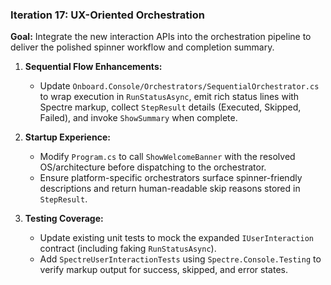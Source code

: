 ### **Iteration 17: UX-Oriented Orchestration**

**Goal:** Integrate the new interaction APIs into the orchestration pipeline to deliver the polished spinner workflow and completion summary.

1.  **Sequential Flow Enhancements:**
    *   Update `Onboard.Console/Orchestrators/SequentialOrchestrator.cs` to wrap execution in `RunStatusAsync`, emit rich status lines with Spectre markup, collect `StepResult` details (Executed, Skipped, Failed), and invoke `ShowSummary` when complete.

2.  **Startup Experience:**
    *   Modify `Program.cs` to call `ShowWelcomeBanner` with the resolved OS/architecture before dispatching to the orchestrator.
    *   Ensure platform-specific orchestrators surface spinner-friendly descriptions and return human-readable skip reasons stored in `StepResult`.

3.  **Testing Coverage:**
    *   Update existing unit tests to mock the expanded `IUserInteraction` contract (including faking `RunStatusAsync`).
    *   Add `SpectreUserInteractionTests` using `Spectre.Console.Testing` to verify markup output for success, skipped, and error states.
